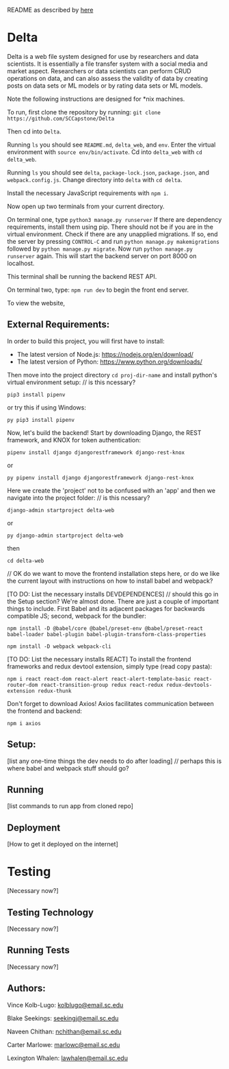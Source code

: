 README as described by [here](https://capstone.cse.sc.edu/milestone/source-control/#september)

# Delta
Delta is a web file system designed for use by researchers and data scientists. It is essentially a file transfer system with a social media and market aspect. Researchers or data scientists can perform CRUD operations on data, and can also assess the validity of data by creating posts on data sets or ML models or by rating data sets or ML models. 

Note the following instructions are designed for *nix machines.

To run, first clone the repository by running:
`git clone https://github.com/SCCapstone/Delta`

Then cd into `Delta`. 

Running `ls` you should see `README.md`, `delta_web`, and `env`. Enter the virtual environment with `source env/bin/activate`. Cd into `delta_web` with `cd delta_web`.

Running `ls` you should see `delta`, `package-lock.json`, `package.json`, and `webpack.config.js`. Change directory into `delta` with `cd delta`.

Install the necessary JavaScript requirements with `npm i`. 

Now open up two terminals from your current directory.

On terminal one, type
`python3 manage.py runserver`
If there are dependency requirements, install them using pip. There should not be if you are in the virtual environment. Check if there are any unapplied migrations. If so, end the server by pressing `CONTROL-C` and run `python manage.py makemigrations` followed by `python manage.py migrate`. Now run `python manage.py runserver` again. This will start the backend server on port 8000 on localhost.

This terminal shall be running the backend REST API.

On terminal two, type:
`npm run dev` to begin the front end server.

To view the website, 

## External Requirements:
In order to build this project, you will first have to install:

- The latest version of Node.js: https://nodejs.org/en/download/
- The latest version of Python: https://www.python.org/downloads/

Then move into the project directory `cd proj-dir-name` and install python's virtual environment setup: // is this ncessary?

`pip3 install pipenv` 

or try this if using Windows:

`py pip3 install pipenv` 

Now, let's build the backend! Start by downloading Django, the REST framework, and KNOX for token authentication:

`pipenv install django djangorestframework django-rest-knox`

or

`py pipenv install django djangorestframework django-rest-knox`

Here we create the 'project' not to be confused with an 'app' and then we navigate into the project folder: // is this ncessary?

`django-admin startproject delta-web`

or

`py django-admin startproject delta-web`

then

`cd delta-web`

// OK do we want to move the frontend installation steps here, or do we like the current layout with instructions on how to install babel and webpack?

[TO DO: List the necessary installs DEVDEPENDENCES] // should this go in the Setup section?
We're almost done. There are just a couple of important things to include. First Babel and its adjacent packages for backwards compatible JS; second, webpack for the bundler:

`npm install -D @babel/core @babel/preset-env @babel/preset-react babel-loader babel-plugin babel-plugin-transform-class-properties`

`npm install -D webpack webpack-cli`

[TO DO: List the necessary installs REACT]
To install the frontend frameworks and redux devtool extension, simply type (read copy pasta):

`npm i react react-dom react-alert react-alert-template-basic react-router-dom react-transition-group redux react-redux redux-devtools-extension redux-thunk`

Don't forget to download Axios! Axios facilitates communication between the frontend and backend:

`npm i axios` 

## Setup:
[list any one-time things the dev needs to do after loading]
// perhaps this is where babel and webpack stuff should go?

## Running
[list commands to run app from cloned repo]

## Deployment
[How to get it deployed on the internet]

# Testing
[Necessary now?]

## Testing Technology
[Necessary now?]

## Running Tests
[Necessary now?]

## Authors:
Vince Kolb-Lugo: kolblugo@email.sc.edu

Blake Seekings: seekingj@email.sc.edu

Naveen Chithan: nchithan@email.sc.edu

Carter Marlowe: marlowc@email.sc.edu

Lexington Whalen: lawhalen@email.sc.edu

